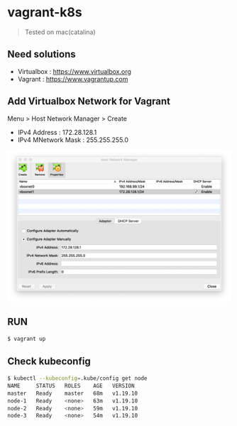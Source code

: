 # vagrant-k8s

> Tested on mac(catalina)



## Need solutions
- Virtualbox : https://www.virtualbox.org
- Vagrant : https://www.vagrantup.com



## Add Virtualbox Network for Vagrant

Menu > Host Network Manager > Create

- IPv4 Address : 172.28.128.1
- IPv4 MNetwork Mask : 255.255.255.0

![image-20210419215511702](https://raw.githubusercontent.com/Great-Stone/images/master/uPic/image-20210419215511702.png)



## RUN
```bash
$ vagrant up
```



## Check kubeconfig

```bash
$ kubectl --kubeconfig=.kube/config get node
NAME     STATUS   ROLES    AGE   VERSION
master   Ready    master   68m   v1.19.10
node-1   Ready    <none>   63m   v1.19.10
node-2   Ready    <none>   59m   v1.19.10
node-3   Ready    <none>   54m   v1.19.10
```

